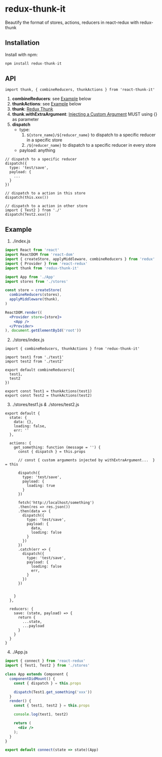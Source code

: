 # redux-thunk-it
Beautify the format of stores, actions, reducers in react-redux with redux-thunk

## Installation
Install with npm:
```javascript
npm install redux-thunk-it
```

## API
```es6
import thunk, { combineReducers, thunkActions } from 'react-thunk-it'
```

1. **combineReducers**: see [Example](#example) below
2. **thunkActions**: see [Example](#example) below
3. **thunk**: [Redux Thunk](https://github.com/gaearon/redux-thunk)
4. **thunk.withExtraArgument**: [Injecting a Custom Argument](https://github.com/gaearon/redux-thunk#injecting-a-custom-argument) MUST using {} as parameter
5. **dispatch**
    - type: 
      1. `${store_name}/${reducer_name}` to dispatch to a specific reducer in a specific store
      2. `/${reducer_name}` to dispatch to a specific reducer in every store
    - payload: anything
```
// dispatch to a specific reducer
dispatch({
  type: 'test/save',
  payload: {
    ...
  }
})

// dispatch to a action in this store
dispatch(this.xxx())

// dispatch to a action in other store
import { Test2 } from './'
dispatch(Test2.xxx())
```

## Example

1. ./index.js
```jsx
import React from 'react'
import ReactDOM from 'react-dom'
import { createStore, applyMiddleware, combineReducers } from 'redux'
import { Provider } from 'react-redux'
import thunk from 'redux-thunk-it'

import App from './App'
import stores from './stores'

const store = createStore(
  combineReducers(stores),
  applyMiddleware(thunk),
)

ReactDOM.render((
  <Provider store={store}>
    <App />
  </Provider>
), document.getElementById('root'))
```

2. ./stores/index.js
```es6
import { combineReducers, thunkActions } from 'redux-thunk-it'

import test1 from './test1'
import test2 from './test2'

export default combineReducers({
  test1,
  test2
})

export const Test1 = thunkActions(test1)
export const Test2 = thunkActions(test2)
```

3. ./stores/test1.js *&* ./stores/test2.js
```es6
export default {
  state: {
    data: {},
    loading: false,
    err: ''
  },

  actions: {
    get_something: function (message = '') {
      const { dispatch } = this.props
      
      // const { custom arguments injected by withExtraArgument...  } = this

      dispatch({
        type: 'test/save',
        payload: {
          loading: true
        }
      })

      fetch('http://localhost/something')
      .then(res => res.json())
      .then(data => {
        dispatch({
          type: 'test/save',
          payload: {
            data,
            loading: false
          }
        })
      })
      .catch(err => {
        dispatch({
          type: 'test/save',
          payload: {
            loading: false
            err,
          }
        })
      })

      
    }
  },

  reducers: {
    save: (state, payload) => {
      return {
        ...state,
        ...payload
      }
    }
  }
}
```

4. ./App.js
```jsx
import { connect } from 'react-redux'
import { Test1, Test2 } from './stores'

class App extends Component {
  componentDidMount() {
    const { dispatch } = this.props

    dispatch(Test1.get_something('xxx'))
  }
  render() {
    const { test1, test2 } = this.props

    console.log(test1, test2)

    return (
      <div />
    );
  }
}

export default connect(state => state)(App)
```
